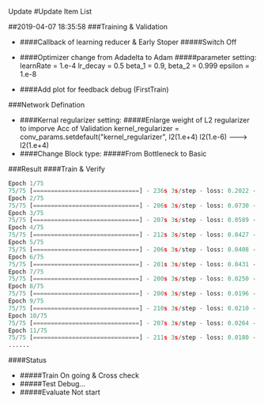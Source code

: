 Update
#Update Item List

##2019-04-07 18:35:58
###Training & Validation
+ ####Callback of learning reducer & Early Stoper
	#####Switch Off
+ ####Optimizer change from Adadelta to Adam
	#####parameter setting:
		learnRate = 1.e-4
		lr_decay = 0.5
		beta_1 = 0.9,
		beta_2 = 0.999
		epsilon = 1.e-8

+ ####Add plot for feedback debug (FirstTrain)

###Network Defination
+ ####Kernal regularizer setting:
#####Enlarge weight of L2 regularizer to imporve Acc of Validation
		kernel_regularizer = conv_params.setdefault("kernel_regularizer", l2(1.e+4)
		l2(1.e-6) ---> l2(1.e+4)
+ ####Change Block type:
#####From Bottleneck to Basic

###Result
####Train & Verify
```python
Epoch 1/75
75/75 [==============================] - 236s 3s/step - loss: 0.2022 - acc: 0.9233 - val_loss: 0.8762 - val_acc: 0.7290
Epoch 2/75
75/75 [==============================] - 206s 3s/step - loss: 0.0730 - acc: 0.9750 - val_loss: 1.2042 - val_acc: 0.6464
Epoch 3/75
75/75 [==============================] - 207s 3s/step - loss: 0.0589 - acc: 0.9804 - val_loss: 1.1341 - val_acc: 0.6323
Epoch 4/75
75/75 [==============================] - 212s 3s/step - loss: 0.0427 - acc: 0.9871 - val_loss: 2.0977 - val_acc: 0.6391
Epoch 5/75
75/75 [==============================] - 206s 3s/step - loss: 0.0408 - acc: 0.9877 - val_loss: 2.3598 - val_acc: 0.6007
Epoch 6/75
75/75 [==============================] - 201s 3s/step - loss: 0.0431 - acc: 0.9877 - val_loss: 2.0185 - val_acc: 0.5926
Epoch 7/75
75/75 [==============================] - 200s 3s/step - loss: 0.0250 - acc: 0.9942 - val_loss: 3.6248 - val_acc: 0.5301
Epoch 8/75
75/75 [==============================] - 200s 3s/step - loss: 0.0196 - acc: 0.9965 - val_loss: 1.8678 - val_acc: 0.6203
Epoch 9/75
75/75 [==============================] - 210s 3s/step - loss: 0.0210 - acc: 0.9948 - val_loss: 1.8447 - val_acc: 0.6073
Epoch 10/75
75/75 [==============================] - 207s 3s/step - loss: 0.0264 - acc: 0.9935 - val_loss: 1.7963 - val_acc: 0.6598
Epoch 11/75
75/75 [==============================] - 211s 3s/step - loss: 0.0180 - acc: 0.9973 - val_loss: 1.1418 - val_acc: 0.6858
......
```
####Status
+ #####Train
On going & Cross check
+ #####Test
Debug...
+ #####Evaluate
Not start

